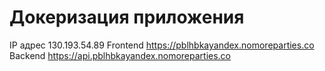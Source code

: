 # Докеризация приложения

IP адрес 130.193.54.89
Frontend https://pblhbkayandex.nomoreparties.co
Backend https://api.pblhbkayandex.nomoreparties.co
